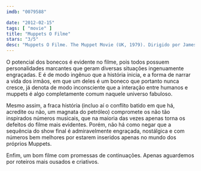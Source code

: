 ```yaml
---
imdb: "0079588"

date: "2012-02-15"
tags: [ "movie" ]
title: "Muppets O Filme"
stars: "3/5"
desc: "Muppets O Filme. The Muppet Movie (UK, 1979). Dirigido por James Frawley. Escrito por Jack Burns, Jerry Juhl. Com Jim Henson, Frank Oz, Jerry Nelson, Richard Hunt, Dave Goelz, Charles Durning, Austin Pendleton, Edgar Bergen, Milton Berle."
---
```

O potencial dos bonecos é evidente no filme, pois todos possuem personalidades marcantes que geram diversas situações ingenuamente engraçadas. E é de modo ingênuo que a história inicia, e a forma de narrar a vida dos irmãos, em que um deles é um boneco que portanto nunca cresce, já denota de modo inconsciente que a interação entre humanos e muppets é algo completamente comum naquele universo fabuloso.

Mesmo assim, a fraca história (incluo aí o conflito batido em que há, acredite ou não, um magnata do petróleo) compromete os não tão inspirados números musicais, que na maioria das vezes apenas torna os defeitos do filme mais evidentes. Porém, não há como negar que a sequência do show final é admiravelmente engraçada, nostálgica e com números bem melhores por estarem inseridos apenas no mundo dos próprios Muppets.

Enfim, um bom filme com promessas de continuações. Apenas aguardemos por roteiros mais ousados e criativos.

